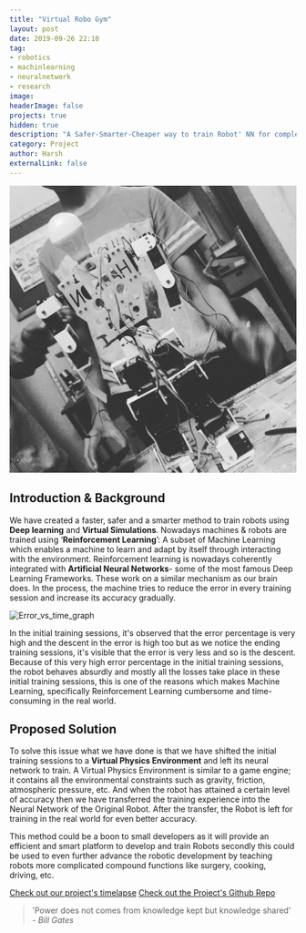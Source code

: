 ```yaml
---
title: "Virtual Robo Gym"
layout: post
date: 2019-09-26 22:10
tag: 
- robotics
- machinlearning
- neuralnetwork
- research
image: 
headerImage: false
projects: true
hidden: true 
description: "A Safer-Smarter-Cheaper way to train Robot' NN for complex motor functions"
category: Project
author: Harsh
externalLink: false
---
```


![Robot.jpg](/assets/Robot.jpg)

## Introduction & Background
We have created a faster, safer and a smarter method to train robots using **Deep learning** and **Virtual Simulations**. Nowadays machines & robots are trained using ‘**Reinforcement Learning**’: A subset of Machine Learning which enables a machine to learn and adapt by itself through interacting with the environment. Reinforcement learning is nowadays coherently integrated with **Artificial Neural Networks**- some of the most famous Deep Learning Frameworks. These work on a similar mechanism as our brain does. In the process, the machine tries to reduce the error in every training session and increase its accuracy gradually.

![Error_vs_time_graph](https://www.researchgate.net/profile/Mahmut_Bilgehan/publication/240536145/figure/fig6/AS:298706990583812@1448228704129/Training-error-versus-epoch-number-for-the-neural-network-model.png)

In the initial training sessions, it's observed that the error percentage is very high and the descent in the error is high too but as we notice the ending training sessions, it's visible that the error is very less and so is the descent. Because of this very high error percentage in the initial training sessions, the robot behaves absurdly and mostly all the losses take place in these initial training sessions, this is one of the reasons which makes Machine Learning, specifically Reinforcement Learning cumbersome and time-consuming in the real world.

## Proposed Solution
To solve this issue what we have done is that we have shifted the initial training sessions to a **Virtual Physics Environment** and left its neural network to train. A Virtual Physics Environment is similar to a game engine; it contains all the environmental constraints such as gravity, friction, atmospheric pressure, etc. And when the robot has attained a certain level of accuracy then we have transferred the training experience into the Neural Network of the Original Robot. After the transfer, the Robot is left for training in the real world for even better accuracy.

This method could be a boon to small developers as it will provide an efficient and smart platform to develop and train Robots secondly this could be used to even further advance the robotic development by teaching robots more complicated compound functions like surgery, cooking, driving, etc.

[Check out our project's timelapse](https://youtu.be/PzhdrxREtoU)
[Check out the Project's Github Repo](https://github.com/shresthagrawal/VirtualRoboGym)

>'Power does not comes from knowledge kept but knowledge shared' - _Bill Gates_
